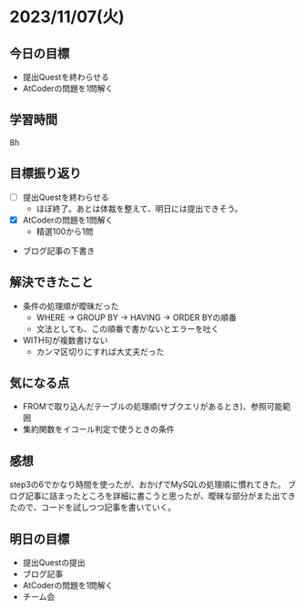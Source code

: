 # 2023/11/07(火)

## 今日の目標
* 提出Questを終わらせる
* AtCoderの問題を1問解く

## 学習時間
8h

## 目標振り返り
* [ ] 提出Questを終わらせる
  * ほぼ終了。あとは体裁を整えて、明日には提出できそう。
* [x] AtCoderの問題を1問解く
  * 精選100から1問
* ブログ記事の下書き

## 解決できたこと
- 条件の処理順が曖昧だった
  - WHERE -> GROUP BY -> HAVING -> ORDER BYの順番
  - 文法としても、この順番で書かないとエラーを吐く
- WITH句が複数書けない
  - カンマ区切りにすれば大丈夫だった

## 気になる点
- FROMで取り込んだテーブルの処理順(サブクエリがあるとき)、参照可能範囲
- 集約関数をイコール判定で使うときの条件

## 感想
step3の6でかなり時間を使ったが、おかげでMySQLの処理順に慣れてきた。
ブログ記事に詰まったところを詳細に書こうと思ったが、曖昧な部分がまた出てきたので、コードを試しつつ記事を書いていく。

## 明日の目標
* 提出Questの提出
* ブログ記事
* AtCoderの問題を1問解く
* チーム会
